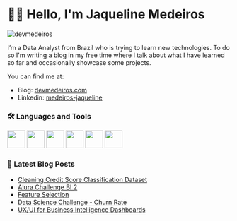 # 👋🤠 Hello, I'm Jaqueline Medeiros

![devmedeiros](https://komarev.com/ghpvc/?username=devmedeiros)

I’m a Data Analyst from Brazil who is trying to learn new technologies. To do so I'm writing a blog in my free time where I talk about what I have learned so far and occasionally showcase some projects.

You can find me at:

- Blog: [devmedeiros.com](https://devmedeiros.com/)
- Linkedin: [medeiros-jaqueline](https://www.linkedin.com/in/medeiros-jaqueline/)

### 🛠️ Languages and Tools
<img src="https://cdn.jsdelivr.net/gh/devicons/devicon/icons/python/python-original.svg" width="40" height="40" /> <img src="https://cdn.jsdelivr.net/gh/devicons/devicon/icons/r/r-original.svg" width="40" height="40" /> <img src="https://cdn.jsdelivr.net/gh/devicons/devicon/icons/postgresql/postgresql-original.svg" width="40" height="40" /> <img src="https://cdn.jsdelivr.net/gh/devicons/devicon/icons/vscode/vscode-original.svg" width="40" height="40" /> <img src="https://cdn.jsdelivr.net/gh/devicons/devicon/icons/git/git-original.svg" width="40" height="40" /> <img src="https://cdn.jsdelivr.net/gh/devicons/devicon/icons/figma/figma-original.svg" width="40" height="40" />

### 📝 Latest Blog Posts
<!-- BLOG-POST-LIST:START -->
- [Cleaning Credit Score Classification Dataset](https://devmedeiros.com/post/data-cleaning-credit-score/)
- [Alura Challenge BI 2](https://devmedeiros.com/post/alura-challenge-bi-2/)
- [Feature Selection](https://devmedeiros.com/post/2022-06-14-feature-selection/)
- [Data Science Challenge - Churn Rate](https://devmedeiros.com/post/2022-05-30-churn-rate-challenge/)
- [UX/UI for Business Intelligence Dashboards](https://devmedeiros.com/post/2022-04-29-ux-power-bi-dashboards/)
<!-- BLOG-POST-LIST:END -->
